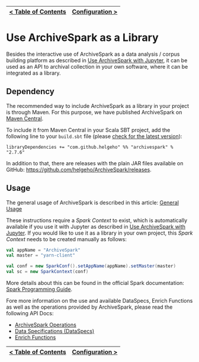 [< Table of Contents](README.md) | [Configuration >](Config.md)
:---|---:

# Use ArchiveSpark as a Library

Besides the interactive use of ArchiveSpark as a data analysis / corpus building platform as described in [Use ArchiveSpark with Jupyter](Use_Jupyter.md), it can be used as an API to archival collection in your own software, where it can be integrated as a library.

## Dependency

The recommended way to include ArchiveSpark as a library in your project is through Maven. For this purpose, we have published ArchiveSpark on [Maven Central](https://search.maven.org/#search%7Cga%7C1%7Carchivespark).

To include it from Maven Central in your Scala SBT project, add the following line to your `build.sbt` file (please [check for the latest version](https://search.maven.org/#search%7Cga%7C1%7Carchivespark)):
```
libraryDependencies += "com.github.helgeho" %% "archivespark" % "2.7.6"
```

In addition to that, there are releases with the plain JAR files available on GitHub: https://github.com/helgeho/ArchiveSpark/releases.

## Usage

The general usage of ArchiveSpark is described in this article: [General Usage](General_Usage.md)

These instructions require a *Spark Context* to exist, which is automatically available if you use it with Jupyter as described in [Use ArchiveSpark with Jupyter](Use_Jupyter.md). If you would like to use it as a library in your own project, this *Spark Context* needs to be created manually as follows:

```scala
val appName = "ArchiveSpark"
val master = "yarn-client"

val conf = new SparkConf().setAppName(appName).setMaster(master)
val sc = new SparkContext(conf)
```

More details about this can be found in the official Spark documentation: [Spark Programming Guide](https://spark.apache.org/docs/2.2.0/rdd-programming-guide.html).

Fore more information on the use and available DataSpecs, Enrich Functions as well as the operations provided by ArchiveSpark, please read the following API Docs:
* [ArchiveSpark Operations](Operations.md)
* [Data Specifications (DataSpecs)](DataSpecs.md)
* [Enrich Functions](EnrichFuncs.md)

[< Table of Contents](README.md) | [Configuration >](Config.md)
:---|---: